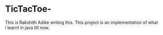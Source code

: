 # TicTacToe-
This is Rakshith Adike writing this.
This project is an implementation of what i learnt in java till now. 
